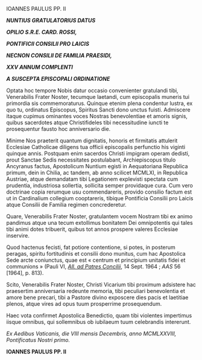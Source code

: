 IOANNES PAULUS PP. II

***NUNTIUS GRATULATORIUS DATUS***

***OPILIO S.R.E. CARD. ROSSI,***

***PONTIFICII CONSILII PRO LAICIS***

***NECNON CONSILII DE FAMILIA PRAESIDI,***

***XXV ANNUM COMPLENTI***

***A SUSCEPTA EPISCOPALI ORDINATIONE***

Optata hoc tempore Nobis datur occasio convenienter gratulandi tibi, Venerabilis Frater Noster, tecumque laetandi, cum episcopalis muneris tui primordia sis commemoraturus. Quinque etenim plena condentur lustra, ex quo tu, ordinatus Episcopus, Spiritus Sancti dono unctus fuisti. Admiscere itaque cupimus ominantes voces Nostras benevolentiae et amoris signis, quibus sacerdotes atque Christifideles tibi necessitudine iuncti te prosequentur fausto hoc anniversario die.

Minime Nos praeterit quantum dignitatis, honoris et firmitatis attulerit Ecclesiae Catholicae diligens tua officii episcopalis perfunctio his viginti quinque annis. Postquam enim sacerdos Christi impigram operam dedisti, prout Sanctae Sedis necessitates postulabant, Archiepiscopus titulo Ancyranus factus, Apostolicum Nuntium egisti in Aequatoriana Republica primum, dein in Chilia, ac tandem, ab anno scilicet MCMLXI, in Republica Austriae, atque demandatam tibi Legationem explevisti spectata cum prudentia, industriosa sollertia, sollicita semper providaque cura. Cum vero doctrinae copia rerumque usu commendareris, provido consilio factum est ut in Cardinalium collegium cooptareris, tibique Pontificia Consilii prο Laicis atque Consilii de Familia regimen concrederetur.

Quare, Venerabilis Frater Noster, gratulantem vocem Nostram tibi ex animo pandimus atque una tecum extollimus bonitatem Dei omnipotentis qui tales tibi animi dotes tribuerit, quibus tot annos prospere valeres Ecclesiae inservire.

Quod hactenus fecisti, fat potiore contentione, si potes, in posterum peragas, spiritu fortitudinis et consilii dono munitus, cum hac Apostolica Sede arcte coniunctus, quae est « centrum et principium unitatis fidei et communions » (Pauli VI, *[All. ad Patres Concilii](/content/paul-vi/la/speeches/1964/documents/hf_p-vi_spe_19640914_III-sessione-conc.html)*, 14 Sept. 1964 ; *AAS* 56 [1964], p. 813).

Scito, Venerabilis Frater Noster, Christi Vicarium tibi proximum adsistere hac praesertim anniversaria redeunte memoria, tibi peculiari benevolentia et amore bene precari, tibi a Pastore divino exposcere dies pacis et laetitiae plenos, atque vires ad opus tuum prosperrime prosequendum.

Haec vota confirmet Apostolica Benedictio, quam tibi violentes impertimus iisque omnibus, qui sollemnibus ob iubilaeum tuum celebrandis intererunt.

*Ex Aedibus Vaticanis, die VIII mensis Decembris, anno MCMLXXVIII, Pontificatus Nostri primo.*

**IOANNES PAULUS PP. II**